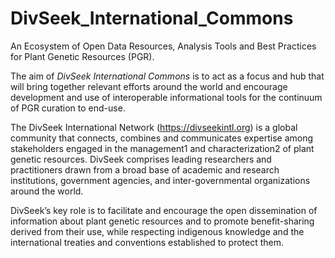 # DivSeek_International_Commons
An Ecosystem of Open Data Resources, Analysis Tools and Best Practices for Plant Genetic Resources (PGR).

The aim of _DivSeek International Commons_ is to act as a focus and hub that will bring together relevant efforts around the world and encourage development and use of interoperable informational tools for the continuum of PGR curation to end-use.

The DivSeek International Network (https://divseekintl.org) is a global community that connects, combines and communicates expertise among stakeholders engaged in the management1 and characterization2 of plant genetic resources. DivSeek comprises leading researchers and practitioners drawn from a broad base of academic and research institutions, government agencies, and inter-governmental organizations around the world. 

DivSeek’s key role is to facilitate and encourage the open dissemination of information about plant genetic resources and to promote benefit-sharing derived from their use, while respecting indigenous knowledge and the international treaties and conventions established to protect them.
